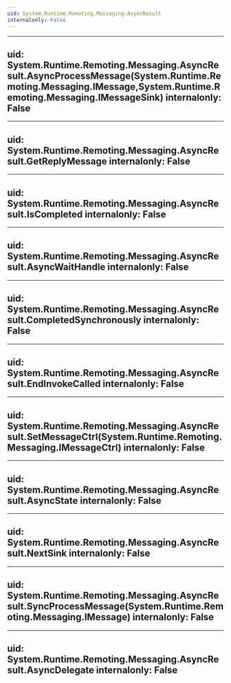 ```yaml
---
uid: System.Runtime.Remoting.Messaging.AsyncResult
internalonly: False
---
```


---
uid: System.Runtime.Remoting.Messaging.AsyncResult.AsyncProcessMessage(System.Runtime.Remoting.Messaging.IMessage,System.Runtime.Remoting.Messaging.IMessageSink)
internalonly: False
---

---
uid: System.Runtime.Remoting.Messaging.AsyncResult.GetReplyMessage
internalonly: False
---

---
uid: System.Runtime.Remoting.Messaging.AsyncResult.IsCompleted
internalonly: False
---

---
uid: System.Runtime.Remoting.Messaging.AsyncResult.AsyncWaitHandle
internalonly: False
---

---
uid: System.Runtime.Remoting.Messaging.AsyncResult.CompletedSynchronously
internalonly: False
---

---
uid: System.Runtime.Remoting.Messaging.AsyncResult.EndInvokeCalled
internalonly: False
---

---
uid: System.Runtime.Remoting.Messaging.AsyncResult.SetMessageCtrl(System.Runtime.Remoting.Messaging.IMessageCtrl)
internalonly: False
---

---
uid: System.Runtime.Remoting.Messaging.AsyncResult.AsyncState
internalonly: False
---

---
uid: System.Runtime.Remoting.Messaging.AsyncResult.NextSink
internalonly: False
---

---
uid: System.Runtime.Remoting.Messaging.AsyncResult.SyncProcessMessage(System.Runtime.Remoting.Messaging.IMessage)
internalonly: False
---

---
uid: System.Runtime.Remoting.Messaging.AsyncResult.AsyncDelegate
internalonly: False
---
